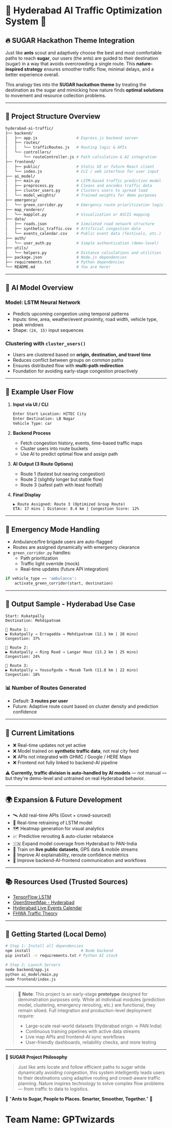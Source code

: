 # 🍬 Hyderabad AI Traffic Optimization System 🚦

## 🔥 SUGAR Hackathon Theme Integration
Just like **ants** scout and adaptively choose the best and most comfortable paths to reach **sugar**, our users (the ants) are guided to their destination (sugar) in a way that avoids overcrowding a single route. This **nature-inspired strategy** ensures smoother traffic flow, minimal delays, and a better experience overall.

This analogy ties into the **SUGAR hackathon theme** by treating the destination as the sugar and mimicking how nature finds **optimal solutions** to movement and resource collection problems.

---

## 📁 Project Structure Overview
```bash
hyderabad-ai-traffic/
├── backend/
│   ├── app.js                 # Express.js backend server
│   ├── routes/
│   │   └── trafficRoutes.js   # Routing logic & APIs
│   └── controllers/
│       └── routeController.js # Path calculation & AI integration
├── frontend/
│   ├── public/                # Static UI or future React client
│   └── index.js               # CLI / web interface for user input
├── ai_model/
│   ├── main.py                # LSTM-based traffic prediction model
│   ├── preprocess.py          # Cleans and encodes traffic data
│   ├── cluster_users.py       # Clusters users to spread load
│   └── model_weights/         # Trained weights for demo purposes
├── emergency/
│   └── green_corridor.py      # Emergency route prioritization logic
├── map_renderer/
│   └── mapplot.py             # Visualization or ASCII mapping
├── data/
│   ├── roads.json             # Simulated road network structure
│   ├── synthetic_traffic.csv  # Artificial congestion data
│   └── events_calendar.csv    # Public event data (festivals, etc.)
├── auth/
│   └── user_auth.py           # Simple authentication (demo-level)
├── utils/
│   └── helpers.py             # Distance calculations and utilities
├── package.json               # Node.js dependencies
├── requirements.txt           # Python dependencies
└── README.md                  # You are here!
```

---

## 🧠 AI Model Overview
### Model: **LSTM Neural Network**
- Predicts upcoming congestion using temporal patterns
- Inputs: time, area, weather/event proximity, road width, vehicle type, peak windows
- Shape: `(24, 15)` input sequences

### Clustering with `cluster_users()`
- Users are clustered based on **origin, destination, and travel time**
- Reduces conflict between groups on common paths
- Ensures distributed flow with **multi-path redirection**
- Foundation for avoiding early-stage congestion proactively

---

## 👣 Example User Flow
1. **Input via UI / CLI**
   ```bash
   Enter Start Location: HITEC City
   Enter Destination: LB Nagar
   Vehicle Type: car
   ```

2. **Backend Process**
   - Fetch congestion history, events, time-based traffic maps
   - Cluster users into route buckets
   - Use AI to predict optimal flow and assign path

3. **AI Output (3 Route Options)**
   - Route 1 (fastest but nearing congestion)
   - Route 2 (slightly longer but stable flow)
   - Route 3 (safest path with least footfall)

4. **Final Display**
   ```
   ▶ Route Assigned: Route 3 (Optimized Group Route)
   ETA: 17 mins | Distance: 8.4 km | Congestion Score: 12%
   ```

---

## 🚨 Emergency Mode Handling
- Ambulance/fire brigade users are auto-flagged
- Routes are assigned dynamically with emergency clearance
- `green_corridor.py` handles:
  - Path prioritization
  - Traffic light override (mock)
  - Real-time updates (future API integration)

```python
if vehicle_type == 'ambulance':
    activate_green_corridor(start, destination)
```

---

## 🚏 Output Sample - Hyderabad Use Case
```
Start: Kukatpally
Destination: Mehdipatnam

🚗 Route 1:
▶ Kukatpally → Erragadda → Mehdipatnam (12.1 km | 28 mins)
Congestion: 37%

🚗 Route 2:
▶ Kukatpally → Ring Road → Langar Houz (13.2 km | 25 mins)
Congestion: 24%

🚗 Route 3:
▶ Kukatpally → Yousufguda → Masab Tank (11.8 km | 22 mins)
Congestion: 18%
```

### 📊 Number of Routes Generated
- Default: **3 routes per user**
- Future: Adaptive route count based on cluster density and prediction confidence

---

## 🚧 Current Limitations
- ❌ Real-time updates not yet active
- ❌ Model trained on **synthetic traffic data**, not real city feed
- ❌ APIs not integrated with GHMC / Google / HERE Maps
- ❌ Frontend not fully linked to backend-AI pipeline

⚠️ **Currently, traffic division is auto-handled by AI models** — not manual — but they're demo-level and untrained on real Hyderabad behavior.

---

## 🌍 Expansion & Future Development
- 🛰️ Add real-time APIs (Govt + crowd-sourced)
- 🔄 Real-time retraining of LSTM model
- 🗺️ Heatmap generation for visual analytics
- 📈 Predictive rerouting & auto-cluster rebalance
- 🇮🇳 Expand model coverage from Hyderabad to PAN-India
- 🤖 Train on **live public datasets**, GPS data & mobile streams
- 🧠 Improve AI explainability, reroute confidence metrics
- 🔧 Improve backend-AI-frontend communication and workflows

---

## 📚 Resources Used (Trusted Sources)
- [TensorFlow LSTM](https://www.tensorflow.org/guide/keras/rnn)
- [OpenStreetMap - Hyderabad](https://www.openstreetmap.org/#map=12/17.3850/78.4867)
- [Hyderabad Live Events Calendar](https://www.hyderabadtourism.in/events-in-hyderabad.php)
- [FHWA Traffic Theory](https://ops.fhwa.dot.gov/trafficanalysistools/tft/index.htm)

---

## 🧪 Getting Started (Local Demo)
```bash
# Step 1: Install all dependencies
npm install                      # Node backend
pip install -r requirements.txt # Python AI stack

# Step 2: Launch Servers
node backend/app.js
python ai_model/main.py
node frontend/index.js
```

---

> 🚧 **Note**: This project is an early-stage **prototype** designed for demonstration purposes only. While all individual modules (prediction model, clustering, emergency rerouting, etc.) are functional, they remain siloed. Full integration and production-level deployment require:
> - Large-scale real-world datasets (Hyderabad origin → PAN India)
> - Continuous training pipelines with active data streams
> - Live map APIs and frontend-AI sync workflows
> - User-friendly dashboards, reliability checks, and more testing

---

🎯 **SUGAR Project Philosophy**
> Just like ants locate and follow efficient paths to sugar while dynamically avoiding congestion, this system intelligently leads users to their destinations using adaptive routing and crowd-aware traffic planning. Nature inspires technology to solve complex flow problems — from traffic to data to logistics.

🚦 "**Ants to Sugar, People to Places. Smarter, Smoother, Together.**" 🍬

# Team Name: GPTwizards
